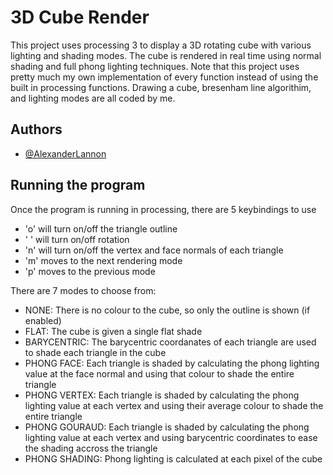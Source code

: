 
# 3D Cube Render

This project uses processing 3 to display a 3D rotating cube with various lighting and shading modes. The cube is rendered in real time using normal shading and full phong lighting techniques. Note that this project uses pretty much my own implementation of every function instead of using the built in processing functions. Drawing a cube, bresenham line algorithim, and lighting modes are all coded by me.


## Authors

- [@AlexanderLannon](https://www.github.com/https://github.com/CyborgWhiskey)


## Running the program
Once the program is running in processing, there are 5 keybindings to use

- 'o' will turn on/off the triangle outline
- ' ' will turn on/off rotation
- 'n' will turn on/off the vertex and face normals of each triangle
- 'm' moves to the next rendering mode
- 'p' moves to the previous mode

There are 7 modes to choose from:
- NONE: There is no colour to the cube, so only the outline is shown (if enabled)
- FLAT: The cube is given a single flat shade
- BARYCENTRIC: The barycentric coordanates of each triangle are used to shade each triangle in the cube
- PHONG FACE: Each triangle is shaded by calculating the phong lighting value at the face normal and using that colour to shade the entire triangle
- PHONG VERTEX: Each triangle is shaded by calculating the phong lighting value at each vertex and using their average colour to shade the entire triangle
- PHONG GOURAUD: Each triangle is shaded by calculating the phong lighting value at each vertex and using barycentric coordinates to ease the shading accross the triangle
- PHONG SHADING: Phong lighting is calculated at each pixel of the cube